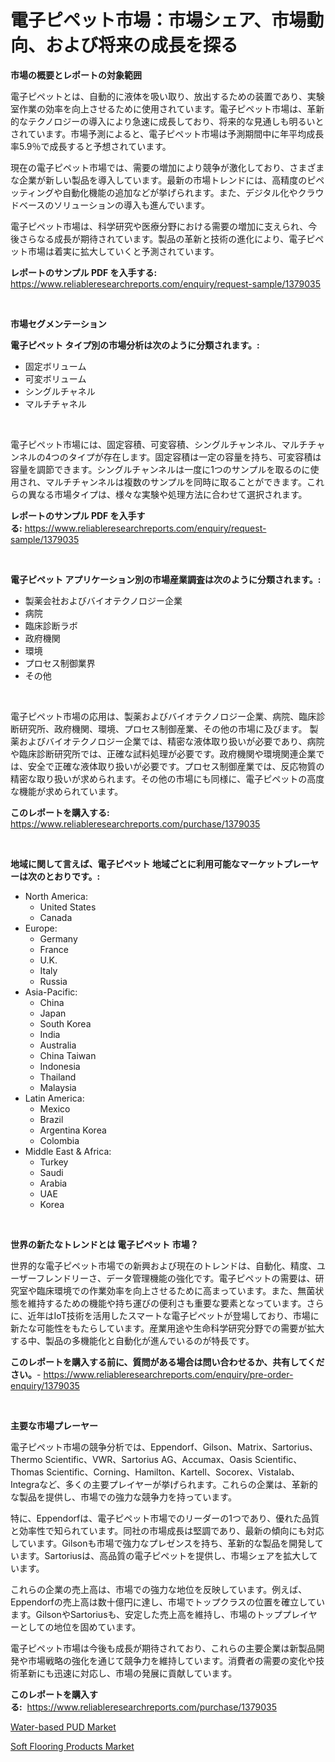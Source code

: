 <p><h1>電子ピペット市場：市場シェア、市場動向、および将来の成長を探る</h1></p><p><strong>市場の概要とレポートの対象範囲</strong></p>
<p><p>電子ピペットとは、自動的に液体を吸い取り、放出するための装置であり、実験室作業の効率を向上させるために使用されています。電子ピペット市場は、革新的なテクノロジーの導入により急速に成長しており、将来的な見通しも明るいとされています。市場予測によると、電子ピペット市場は予測期間中に年平均成長率5.9％で成長すると予想されています。</p><p>現在の電子ピペット市場では、需要の増加により競争が激化しており、さまざまな企業が新しい製品を導入しています。最新の市場トレンドには、高精度のピペッティングや自動化機能の追加などが挙げられます。また、デジタル化やクラウドベースのソリューションの導入も進んでいます。</p><p>電子ピペット市場は、科学研究や医療分野における需要の増加に支えられ、今後さらなる成長が期待されています。製品の革新と技術の進化により、電子ピペット市場は着実に拡大していくと予測されています。</p></p>
<p><strong>レポートのサンプル PDF を入手する:</strong> <a href="https://www.reliableresearchreports.com/enquiry/request-sample/1379035">https://www.reliableresearchreports.com/enquiry/request-sample/1379035</a></p>
<p>&nbsp;</p>
<p><strong>市場セグメンテーション</strong></p>
<p><strong>電子ピペット タイプ別の市場分析は次のように分類されます。:</strong></p>
<p><ul><li>固定ボリューム</li><li>可変ボリューム</li><li>シングルチャネル</li><li>マルチチャネル</li></ul></p>
<p>&nbsp;</p>
<p><p>電子ピペット市場には、固定容積、可変容積、シングルチャンネル、マルチチャンネルの4つのタイプが存在します。固定容積は一定の容量を持ち、可変容積は容量を調節できます。シングルチャンネルは一度に1つのサンプルを取るのに使用され、マルチチャンネルは複数のサンプルを同時に取ることができます。これらの異なる市場タイプは、様々な実験や処理方法に合わせて選択されます。</p></p>
<p><strong>レポートのサンプル PDF を入手する:</strong>&nbsp;<a href="https://www.reliableresearchreports.com/enquiry/request-sample/1379035">https://www.reliableresearchreports.com/enquiry/request-sample/1379035</a></p>
<p>&nbsp;</p>
<p><strong> 電子ピペット アプリケーション別の市場産業調査は次のように分類されます。:</strong></p>
<p><ul><li>製薬会社およびバイオテクノロジー企業</li><li>病院</li><li>臨床診断ラボ</li><li>政府機関</li><li>環境</li><li>プロセス制御業界</li><li>その他</li></ul></p>
<p>&nbsp;</p>
<p><p>電子ピペット市場の応用は、製薬およびバイオテクノロジー企業、病院、臨床診断研究所、政府機関、環境、プロセス制御産業、その他の市場に及びます。 製薬およびバイオテクノロジー企業では、精密な液体取り扱いが必要であり、病院や臨床診断研究所では、正確な試料処理が必要です。政府機関や環境関連企業では、安全で正確な液体取り扱いが必要です。プロセス制御産業では、反応物質の精密な取り扱いが求められます。その他の市場にも同様に、電子ピペットの高度な機能が求められています。</p></p>
<p><strong>このレポートを購入する:</strong>&nbsp; <a href="https://www.reliableresearchreports.com/purchase/1379035">https://www.reliableresearchreports.com/purchase/1379035</a></p>
<p>&nbsp;</p>
<p><strong>地域に関して言えば、電子ピペット 地域ごとに利用可能なマーケットプレーヤーは次のとおりです。:</strong></p>
<p><ul>
    <li>
        North America:
        <ul>
            <li>United States</li>
            <li>Canada</li>
        </ul>
    </li>
    <li>
        Europe:
        <ul>
            <li>Germany</li>
            <li>France</li>
            <li>U.K.</li>
            <li>Italy</li>
            <li>Russia</li>
        </ul>
    </li>
    <li>
        Asia-Pacific:
        <ul>
            <li>China</li>
            <li>Japan</li>
            <li>South Korea</li>
            <li>India</li>
            <li>Australia</li>
            <li>China Taiwan</li>
            <li>Indonesia</li>
            <li>Thailand</li>
            <li>Malaysia</li>
        </ul>
    </li>
    <li>
        Latin America:
        <ul>
            <li>Mexico</li>
            <li>Brazil</li>
            <li>Argentina Korea</li>
            <li>Colombia</li>
        </ul>
    </li>
    <li>
        Middle East & Africa:
        <ul>
            <li>Turkey</li>
            <li>Saudi</li>
            <li>Arabia</li>
            <li>UAE</li>
            <li>Korea</li>
        </ul>
    </li>
    </ul></p>
<p>&nbsp;</p>
<p><strong>世界の新たなトレンドとは 電子ピペット 市場？</strong></p>
<p><p>世界的な電子ピペット市場での新興および現在のトレンドは、自動化、精度、ユーザーフレンドリーさ、データ管理機能の強化です。電子ピペットの需要は、研究室や臨床環境での作業効率を向上させるために高まっています。また、無菌状態を維持するための機能や持ち運びの便利さも重要な要素となっています。さらに、近年はIoT技術を活用したスマートな電子ピペットが登場しており、市場に新たな可能性をもたらしています。産業用途や生命科学研究分野での需要が拡大する中、製品の多機能化と自動化が進んでいるのが特長です。</p></p>
<p><strong>このレポートを購入する前に、質問がある場合は問い合わせるか、共有してください。</strong>- <a href="https://www.reliableresearchreports.com/enquiry/pre-order-enquiry/1379035">https://www.reliableresearchreports.com/enquiry/pre-order-enquiry/1379035</a></p>
<p>&nbsp;</p>
<p><strong>主要な市場プレーヤー</strong></p>
<p><p>電子ピペット市場の競争分析では、Eppendorf、Gilson、Matrix、Sartorius、Thermo Scientific、VWR、Sartorius AG、Accumax、Oasis Scientific、Thomas Scientific、Corning、Hamilton、Kartell、Socorex、Vistalab、Integraなど、多くの主要プレイヤーが挙げられます。これらの企業は、革新的な製品を提供し、市場での強力な競争力を持っています。</p><p>特に、Eppendorfは、電子ピペット市場でのリーダーの1つであり、優れた品質と効率性で知られています。同社の市場成長は堅調であり、最新の傾向にも対応しています。Gilsonも市場で強力なプレゼンスを持ち、革新的な製品を開発しています。Sartoriusは、高品質の電子ピペットを提供し、市場シェアを拡大しています。</p><p>これらの企業の売上高は、市場での強力な地位を反映しています。例えば、Eppendorfの売上高は数十億円に達し、市場でトップクラスの位置を確立しています。GilsonやSartoriusも、安定した売上高を維持し、市場のトッププレイヤーとしての地位を固めています。</p><p>電子ピペット市場は今後も成長が期待されており、これらの主要企業は新製品開発や市場戦略の強化を通じて競争力を維持しています。消費者の需要の変化や技術革新にも迅速に対応し、市場の発展に貢献しています。</p></p>
<p><strong>このレポートを購入する:</strong>&nbsp;&nbsp;<a href="https://www.reliableresearchreports.com/purchase/1379035">https://www.reliableresearchreports.com/purchase/1379035</a></p>
<p><p><a href="https://github.com/Hazelklievgspy6vdcsmu106w/Market-Research-Report-List-1/blob/main/water-based-pud-market.md">Water-based PUD Market</a></p><p><a href="https://picayune-night-cbd.notion.site/Soft-Flooring-Products-Market-Dynamics-2024-2031-Also-about-Its-Market-Trends-Projections-and-Opp-7931b02dc7e549bf8934872c9d1a0d60">Soft Flooring Products Market</a></p></p>
